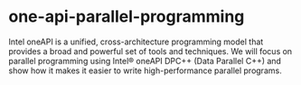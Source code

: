 # one-api-parallel-programming
Intel oneAPI is a unified, cross-architecture programming model that provides a broad and powerful set of tools and techniques. We will focus on parallel programming using Intel® oneAPI DPC++ (Data Parallel C++) and show how it makes it easier to write high-performance parallel programs.
